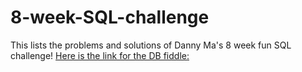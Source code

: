# 8-week-SQL-challenge
This lists the problems and solutions of Danny Ma's 8 week fun SQL challenge!
[Here is the link for the DB fiddle:](https://www.db-fiddle.com/f/2rM8RAnq7h5LLDTzZiRWcd/138)

